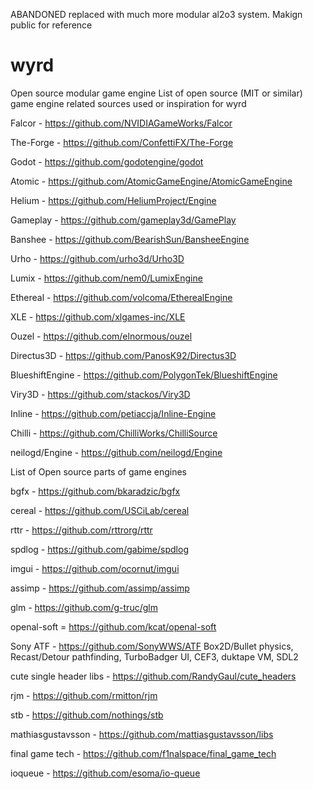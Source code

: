 ABANDONED replaced with much more modular al2o3 system.
Makign public for reference

# wyrd
Open source modular game engine
List of open source (MIT or similar) game engine related sources used or inspiration for wyrd

Falcor - https://github.com/NVIDIAGameWorks/Falcor

The-Forge - https://github.com/ConfettiFX/The-Forge

Godot - https://github.com/godotengine/godot

Atomic - https://github.com/AtomicGameEngine/AtomicGameEngine

Helium - https://github.com/HeliumProject/Engine

Gameplay - https://github.com/gameplay3d/GamePlay

Banshee - https://github.com/BearishSun/BansheeEngine

Urho - https://github.com/urho3d/Urho3D

Lumix - https://github.com/nem0/LumixEngine

Ethereal - https://github.com/volcoma/EtherealEngine

XLE - https://github.com/xlgames-inc/XLE

Ouzel - https://github.com/elnormous/ouzel

Directus3D - https://github.com/PanosK92/Directus3D

BlueshiftEngine - https://github.com/PolygonTek/BlueshiftEngine

Viry3D - https://github.com/stackos/Viry3D

Inline - https://github.com/petiaccja/Inline-Engine

Chilli - https://github.com/ChilliWorks/ChilliSource

neilogd/Engine - https://github.com/neilogd/Engine

List of Open source parts of game engines

bgfx - https://github.com/bkaradzic/bgfx

cereal - https://github.com/USCiLab/cereal

rttr - https://github.com/rttrorg/rttr

spdlog - https://github.com/gabime/spdlog

imgui - https://github.com/ocornut/imgui

assimp - https://github.com/assimp/assimp

glm - https://github.com/g-truc/glm

openal-soft = https://github.com/kcat/openal-soft

Sony ATF - https://github.com/SonyWWS/ATF
Box2D/Bullet physics, Recast/Detour pathfinding, TurboBadger UI, CEF3, duktape VM, SDL2

cute single header libs - https://github.com/RandyGaul/cute_headers

rjm - https://github.com/rmitton/rjm

stb - https://github.com/nothings/stb

mathiasgustavsson - https://github.com/mattiasgustavsson/libs

final game tech - https://github.com/f1nalspace/final_game_tech

ioqueue - https://github.com/esoma/io-queue
